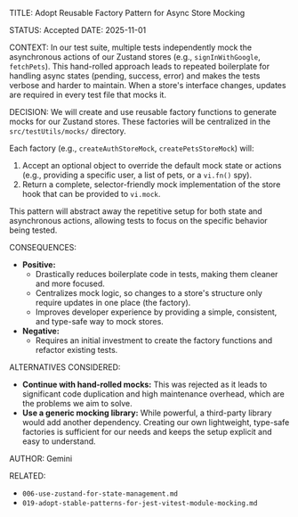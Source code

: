 TITLE: Adopt Reusable Factory Pattern for Async Store Mocking

STATUS: Accepted
DATE: 2025-11-01

CONTEXT:
In our test suite, multiple tests independently mock the asynchronous actions of our Zustand stores (e.g., `signInWithGoogle`, `fetchPets`). This hand-rolled approach leads to repeated boilerplate for handling async states (pending, success, error) and makes the tests verbose and harder to maintain. When a store's interface changes, updates are required in every test file that mocks it.

DECISION:
We will create and use reusable factory functions to generate mocks for our Zustand stores. These factories will be centralized in the `src/testUtils/mocks/` directory.

Each factory (e.g., `createAuthStoreMock`, `createPetsStoreMock`) will:

1.  Accept an optional object to override the default mock state or actions (e.g., providing a specific user, a list of pets, or a `vi.fn()` spy).
2.  Return a complete, selector-friendly mock implementation of the store hook that can be provided to `vi.mock`.

This pattern will abstract away the repetitive setup for both state and asynchronous actions, allowing tests to focus on the specific behavior being tested.

CONSEQUENCES:

- **Positive:**
  - Drastically reduces boilerplate code in tests, making them cleaner and more focused.
  - Centralizes mock logic, so changes to a store's structure only require updates in one place (the factory).
  - Improves developer experience by providing a simple, consistent, and type-safe way to mock stores.
- **Negative:**
  - Requires an initial investment to create the factory functions and refactor existing tests.

ALTERNATIVES CONSIDERED:

- **Continue with hand-rolled mocks:** This was rejected as it leads to significant code duplication and high maintenance overhead, which are the problems we aim to solve.
- **Use a generic mocking library:** While powerful, a third-party library would add another dependency. Creating our own lightweight, type-safe factories is sufficient for our needs and keeps the setup explicit and easy to understand.

AUTHOR: Gemini

RELATED:

- `006-use-zustand-for-state-management.md`
- `019-adopt-stable-patterns-for-jest-vitest-module-mocking.md`
